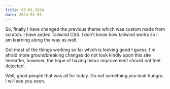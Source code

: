 ```yaml
---
title: 03-01-2024
date: 2024-01-03
---
```

So, finally I have changed the previous theme which was custom made from scratch. I have added Tailwind CSS. I don't know how tailwind works so I am learning along the way as well. 


Got most of the things working so far which is looking good I guess. I'm afraid more groundbreaking changes do not look kindly upon this site hereafter, however, the hope of having minor improvement should not feel dejected. 


Well, good people that was all for today. Go eat something you look hungry. I will see you soon. 
